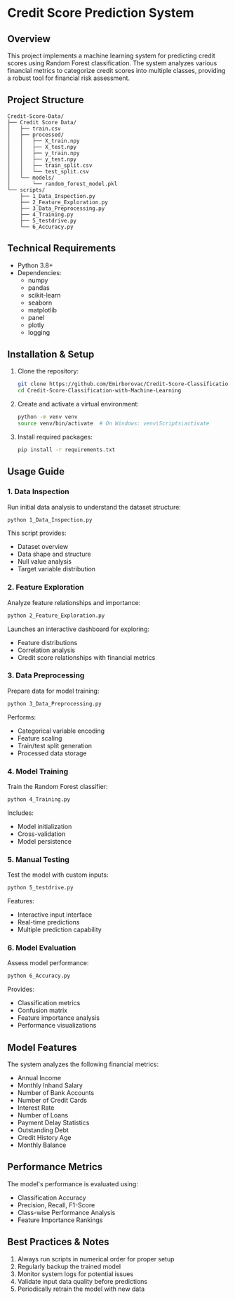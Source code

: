 # Credit Score Prediction System

## Overview
This project implements a machine learning system for predicting credit scores using Random Forest classification. The system analyzes various financial metrics to categorize credit scores into multiple classes, providing a robust tool for financial risk assessment.

## Project Structure
```
Credit-Score-Data/
├── Credit Score Data/
│   ├── train.csv
│   ├── processed/
│   │   ├── X_train.npy
│   │   ├── X_test.npy
│   │   ├── y_train.npy
│   │   ├── y_test.npy
│   │   ├── train_split.csv
│   │   └── test_split.csv
│   └── models/
│       └── random_forest_model.pkl
└── scripts/
    ├── 1_Data_Inspection.py
    ├── 2_Feature_Exploration.py
    ├── 3_Data_Preprocessing.py
    ├── 4_Training.py
    ├── 5_testdrive.py
    └── 6_Accuracy.py
```

## Technical Requirements
- Python 3.8+
- Dependencies:
  - numpy
  - pandas
  - scikit-learn
  - seaborn
  - matplotlib
  - panel
  - plotly
  - logging

## Installation & Setup
1. Clone the repository:
   ```bash
   git clone https://github.com/Emirborovac/Credit-Score-Classification-with-Machine-Learning
   cd Credit-Score-Classification-with-Machine-Learning
   ```

2. Create and activate a virtual environment:
   ```bash
   python -m venv venv
   source venv/bin/activate  # On Windows: venv\Scripts\activate
   ```

3. Install required packages:
   ```bash
   pip install -r requirements.txt
   ```

## Usage Guide

### 1. Data Inspection
Run initial data analysis to understand the dataset structure:
```bash
python 1_Data_Inspection.py
```
This script provides:
- Dataset overview
- Data shape and structure
- Null value analysis
- Target variable distribution

### 2. Feature Exploration
Analyze feature relationships and importance:
```bash
python 2_Feature_Exploration.py
```
Launches an interactive dashboard for exploring:
- Feature distributions
- Correlation analysis
- Credit score relationships with financial metrics

### 3. Data Preprocessing
Prepare data for model training:
```bash
python 3_Data_Preprocessing.py
```
Performs:
- Categorical variable encoding
- Feature scaling
- Train/test split generation
- Processed data storage

### 4. Model Training
Train the Random Forest classifier:
```bash
python 4_Training.py
```
Includes:
- Model initialization
- Cross-validation
- Model persistence

### 5. Manual Testing
Test the model with custom inputs:
```bash
python 5_testdrive.py
```
Features:
- Interactive input interface
- Real-time predictions
- Multiple prediction capability

### 6. Model Evaluation
Assess model performance:
```bash
python 6_Accuracy.py
```
Provides:
- Classification metrics
- Confusion matrix
- Feature importance analysis
- Performance visualizations

## Model Features
The system analyzes the following financial metrics:
- Annual Income
- Monthly Inhand Salary
- Number of Bank Accounts
- Number of Credit Cards
- Interest Rate
- Number of Loans
- Payment Delay Statistics
- Outstanding Debt
- Credit History Age
- Monthly Balance

## Performance Metrics
The model's performance is evaluated using:
- Classification Accuracy
- Precision, Recall, F1-Score
- Class-wise Performance Analysis
- Feature Importance Rankings

## Best Practices & Notes
1. Always run scripts in numerical order for proper setup
2. Regularly backup the trained model
3. Monitor system logs for potential issues
4. Validate input data quality before predictions
5. Periodically retrain the model with new data

